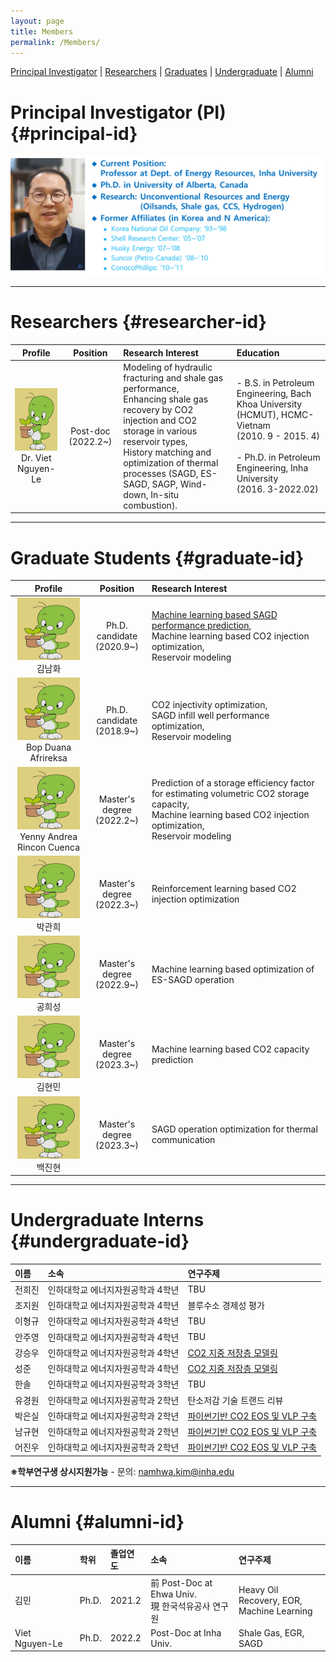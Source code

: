 ```yaml
---
layout: page
title: Members
permalink: /Members/
---
```


[Principal Investigator](#principal-id) | [Researchers](#researcher-id) | [Graduates](#graduate-id) | [Undergraduate](#undergraduate-id) | [Alumni](#alumni-id)

# Principal Investigator (PI) {#principal-id}

![Principal Investigator](https://github.com/Inha-ERE/cure.github.io/blob/main/_images/dr_shin.PNG?raw=true)

---

# Researchers {#researcher-id}

| Profile  | Position |Research Interest  | Education |
| :------:|:-------:|:--------| :---------|
|<img src = '_images/Dooly.png' width = 100 height = 100)> <br> Dr. Viet Nguyen-Le  | Post-doc (2022.2~) | Modeling of hydraulic fracturing and shale gas performance, <br> Enhancing shale gas recovery by CO2 injection and CO2 storage in various reservoir types, <br> History matching and optimization of thermal processes (SAGD, ES-SAGD, SAGP, Wind-down, In-situ combustion).|- B.S. in Petroleum Engineering, Bach Khoa University (HCMUT), HCMC-Vietnam <br>(2010. 9 - 2015. 4) <br><br> - Ph.D. in Petroleum Engineering, Inha University <br>(2016. 3-2022.02)|

---

# Graduate Students {#graduate-id}

| Profile  | Position |Research Interest             |
| :------:|:-------:|:-----------------|
|<img src = '_images/Dooly.png' width = 100 height = 100)> <br> 김남화  |  Ph.D. candidate <br>(2020.9~) | [Machine learning based SAGD performance prediction](https://www.sciencedirect.com/science/article/pii/S2949891023006449?via%3Dihub), <br> Machine learning based CO2 injection optimization, <br>  Reservoir modeling |
|<img src = '_images/Dooly.png' width = 100 height = 100)> <br> Bop Duana Afrireksa |  Ph.D. candidate <br>(2018.9~) | CO2 injectivity optimization, <br> SAGD infill well performance optimization, <br>  Reservoir modeling |
|<img src = '_images/Dooly.png' width = 100 height = 100)> <br> Yenny Andrea Rincon Cuenca  |  Master's degree <br>(2022.2~) | Prediction of a storage efficiency factor for estimating volumetric CO2 storage capacity, <br> Machine learning based CO2 injection optimization, <br>  Reservoir modeling |
|<img src = '_images/Dooly.png' width = 100 height = 100)> <br> 박관희 |  Master's degree <br>(2022.3~) | Reinforcement learning based CO2 injection optimization |
|<img src = '_images/Dooly.png' width = 100 height = 100)> <br> 공희성 |  Master's degree <br>(2022.9~) | Machine learning based optimization of ES-SAGD operation |
|<img src = '_images/Dooly.png' width = 100 height = 100)> <br> 김현민 |  Master's degree <br>(2023.3~) | Machine learning based CO2 capacity prediction |
|<img src = '_images/Dooly.png' width = 100 height = 100)> <br> 백진현 |  Master's degree <br>(2023.3~) | SAGD operation optimization for thermal communication |

  
---

# Undergraduate Interns {#undergraduate-id}

| 이름 | 소속  | 연구주제 |
| :------------ |:---------------| :-----|
| 전희진 | 인하대학교 에너지자원공학과 4학년 | TBU |
| 조지원 | 인하대학교 에너지자원공학과 4학년 | 블루수소 경제성 평가 |
| 이형규 | 인하대학교 에너지자원공학과 4학년 | TBU |
| 안주영 | 인하대학교 에너지자원공학과 4학년 | TBU |
| 강승우 | 인하대학교 에너지자원공학과 4학년 | [CO2 지중 저장층 모델링](https://github.com/PetroInha/Inha_CO2_geostats) |
| 성준   | 인하대학교 에너지자원공학과 4학년 |  [CO2 지중 저장층 모델링](https://github.com/PetroInha/Inha_CO2_geostats) |
| 한솔   | 인하대학교 에너지자원공학과 3학년 | TBU |
| 유경원 | 인하대학교 에너지자원공학과 2학년 | 탄소저감 기술 트랜드 리뷰 |
| 박은실 | 인하대학교 에너지자원공학과 2학년 | [파이썬기반 CO2 EOS 및 VLP 구축](https://github.com/PetroInha/Inha_CO2_VLP) |
| 남규현 | 인하대학교 에너지자원공학과 2학년 | [파이썬기반 CO2 EOS 및 VLP 구축](https://github.com/PetroInha/Inha_CO2_VLP)  |
| 어진우 | 인하대학교 에너지자원공학과 2학년 | [파이썬기반 CO2 EOS 및 VLP 구축](https://github.com/PetroInha/Inha_CO2_VLP)  |

**※학부연구생 상시지원가능** - 문의: namhwa.kim@inha.edu


--- 
# Alumni {#alumni-id}

| 이름  | 학위   | 졸업연도 | 소속                | 연구주제 |
| :-----|:------|:--------- |:------------------| :----------------|
| 김민  | Ph.D. |2021.2     | 前 Post-Doc at Ehwa Univ.  <br> 現 한국석유공사 연구원 | Heavy Oil Recovery, EOR, <br> Machine Learning | 
|Viet Nguyen-Le|Ph.D.|2022.2 | Post-Doc at Inha Univ.| Shale Gas, EGR, SAGD|